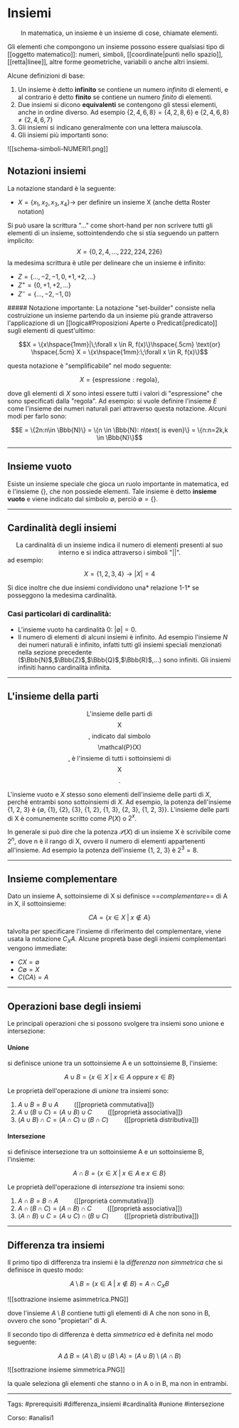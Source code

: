 # Insiemi

<div align="center">In matematica, un insieme è un insieme di cose, chiamate elementi.</div>

Gli elementi che compongono un insieme possono essere qualsiasi tipo di [[oggetto matematico]]: numeri, simboli, [[coordinate|punti nello spazio]], [[retta|linee]], altre forme geometriche, variabili o anche altri insiemi.

Alcune definizioni di base:
1. Un insieme è detto __infinito__ se contiene un numero _infinito_ di elementi, e al contrario è detto __finito__ se contiene un numero _finito_ di elementi.
2. Due insiemi si dicono __equivalenti__ se contengono gli stessi elementi, anche in ordine diverso. Ad esempio $\{2,4,6,8\} = \{4,2,8,6\}$ e $\{2,4,6,8\} \ne \{2,4,6,7\}$
3. Gli insiemi si indicano generalmente con una lettera maiuscola.
4. Gli insiemi più importanti sono:

![[schema-simboli-NUMERI1.png]]

## Notazioni insiemi
La notazione standard è la seguente:

- $X = \{x_1,x_2,x_3,x_4\} \rightarrow$ per definire un insieme X (anche detta Roster notation)

Si può usare la scrittura "$\dots$" come short-hand per non scrivere tutti gli elementi di un insieme, sottointendendo che si stia seguendo un pattern implicito:
$$ X = \{0,2,4,...,222,224,226\}$$
la medesima scrittura è utile per delineare che un insieme è infinito:
- $Z = \{...,-2,-1,0,+1,+2,...\}$
- $Z^+ = \{0,+1,+2,...\}$
- $Z^- = \{...,-2,-1,0\}$
<div id="line_spacing"></div>
##### Notazione importante:
La notazione "set-builder" consiste nella costruizione un insieme partendo da un insieme più grande attraverso l'applicazione di un [[logica#Proposizioni Aperte o Predicati|predicato]] sugli elementi di quest'ultimo:

$$X = \{x\hspace{1mm}|\;\forall x \in R, f(x)\}\hspace{.5cm} \text{or} \hspace{.5cm} X = \{x\hspace{1mm}:\;\forall x \in R, f(x)\}$$

questa notazione è "semplificabile" nel modo seguente:

$$X = \{\text{espressione} : \text{regola}\},$$

dove gli elementi di $X$ sono intesi essere tutti i valori di "espressione" che sono specificati dalla "regola". Ad esempio: si vuole definire l'insieme $E$ come l'insieme dei numeri naturali pari attraverso questa notazione. 
Alcuni modi per farlo sono:

$$E = \{2n:n\in \Bbb{N}\} = \{n \in \Bbb{N}: n\text{ is even}\}  = \{n:n=2k,k \in \Bbb{N}\}$$


---
## Insieme vuoto
Esiste un insieme speciale che gioca un ruolo importante in matematica, ed è l'insieme $\{\}$, che non possiede elementi. Tale insieme è detto __insieme vuoto__ e viene indicato dal simbolo $\emptyset$, perciò $\emptyset = \{\}$.


---
## Cardinalità degli insiemi
<div align="center">La cardinalità di un insieme indica il numero di elementi presenti al suo interno e si indica attraverso i simboli "||".</div>
ad esempio:

$$ X = \{1,2,3,4\} \rightarrow |X| = 4  $$

Si dice inoltre che due insiemi condividono una* relazione 1-1* se posseggono la medesima cardinalità.

### Casi particolari di cardinalità:
- L'insieme vuoto ha cardinalità 0: $|\emptyset| = 0$.
- Il numero di elementi di alcuni insiemi è infinito. Ad esempio l'insieme $N$ dei numeri naturali è infinito, infatti tutti gli insiemi speciali menzionati nella sezione precedente ($\Bbb{N}$,$\Bbb{Z}$,$\Bbb{Q}$,$\Bbb{R}$,...) sono infiniti. Gli insiemi infiniti hanno cardinalità infinita.

---
## L'insieme della parti
<div align="center">L'insieme delle parti di <span class="math display">X</span>, indicato dal simbolo <span class="math display">\mathcal{P}(X)</span>, è l'insieme di tutti i sottoinsiemi di <span class="math display">X</span>.</div>

L'insieme vuoto e $X$ stesso sono elementi dell'insieme delle parti di $X$, perché entrambi sono sottoinsiemi di $X$. Ad esempio, la potenza dell'insieme {1, 2, 3} è {∅, {1}, {2}, {3}, {1, 2}, {1, 3}, {2, 3}, {1, 2, 3}}. L'insieme delle parti di X è comunemente scritto come $P(X)$ o $2^x$.

In generale si può dire che la potenza $\mathcal{P}(X)$ di un insieme X è scrivibile come $2^n$, dove n è il rango di X, ovvero il numero di elementi appartenenti all'insieme. Ad esempio la potenza dell'insieme {1, 2, 3} è $2^3 = 8$.

---
## Insieme complementare
Dato un insieme A, sottoinsieme di X si definisce ==*complementare*== di A in X, il sottoinsieme:

$$ CA=\{x \in X \; | \; x \notin A\} $$

talvolta per specificare l'insieme di riferimento del complementare, viene usata la notazione $C_XA$.
Alcune propretà base degli insiemi complementari vengono immediate:
- $CX = \emptyset$
- $C\emptyset = X$
- $C(CA) = A$

---
## Operazioni base degli insiemi
Le principali operazioni che si possono svolgere tra insiemi sono unione e intersezione:

#### Unione
si definisce unione tra un sottoinsieme A e un sottoinsieme B, l'insieme:

$$A \cup B = \{ x \in X \;|\; x \in A \;\textrm{oppure}\; x \in B \}$$

Le proprietà dell'operazione di _unione_ tra insiemi sono:
1. $A \cup B = B \cup A \hspace{1cm}$([[proprietà commutativa]])
2. $A \cup (B \cup C)= (A \cup B) \cup C \hspace{1cm}$([[proprietà associativa]])
3. $(A \cup B) \cap C = (A \cap C) \cup (B \cap C)\hspace{1cm}$([[proprietà distributiva]])

#### Intersezione
si definisce intersezione tra un sottoinsieme A e un sottoinsieme B, l'insieme:

$$A \cap B = \{ x \in X \;|\; x \in A \;\textrm{e}\; x \in B \}$$

Le proprietà dell'operazione di _intersezione_ tra insiemi sono:
1. $A \cap B = B \cap A \hspace{1cm}$([[proprietà commutativa]])
2. $A \cap (B \cap C)= (A \cap B) \cap C \hspace{1cm}$([[proprietà associativa]])
3. $(A \cap B) \cup C = (A \cup C) \cap (B \cup C)\hspace{1cm}$([[proprietà distributiva]])

___
## Differenza tra insiemi
Il primo tipo di differenza tra insiemi è la _differenza non simmetrica_ che si definisce in questo modo:

$$ A \setminus B = \{ x \in A \;|\; x \notin B \} =  A \cap C_XB$$

![[sottrazione insieme asimmetrica.PNG]]

dove l'insieme $A \setminus B$ contiene tutti gli elementi di A che non sono in B, ovvero che sono "propietari" di A.

Il secondo tipo di differenza è detta _simmetrica_ ed è definita nel modo seguente:

$$ A \;\Delta\; B = (A \setminus B) \cup (B \setminus A) = (A \cup B) \setminus (A \cap B)$$

![[sottrazione insieme simmetrica.PNG]]

la quale seleziona gli elementi che stanno o in A o in B, ma non in entrambi.

---

Tags:
#prerequisiti
#differenza_insiemi
#cardinalità 
#unione
#intersezione

Corso:
#analisi1